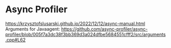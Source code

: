 # Async Profiler

<https://krzysztofslusarski.github.io/2022/12/12/async-manual.html>
Arguments for Javaagent: <https://github.com/async-profiler/async-profiler/blob/005f7a3dc38f3bb369d3a024dfbe5684551cfff2/src/arguments.cpp#L62>
